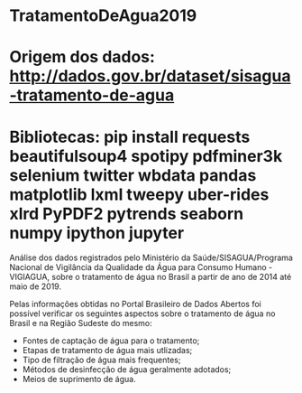 # TratamentoDeAgua2019

# Origem dos dados: http://dados.gov.br/dataset/sisagua-tratamento-de-agua

# Bibliotecas: pip install requests beautifulsoup4 spotipy pdfminer3k selenium twitter wbdata pandas matplotlib lxml tweepy uber-rides xlrd PyPDF2 pytrends seaborn numpy ipython jupyter

Análise dos dados registrados pelo Ministério da Saúde/SISAGUA/Programa Nacional de Vigilância da Qualidade da Água para Consumo Humano - VIGIAGUA, sobre o tratamento de água no Brasil a partir de ano de 2014 até maio de 2019.

Pelas informações obtidas no Portal Brasileiro de Dados Abertos foi possível verificar os seguintes aspectos sobre o tratamento de água no Brasil e na Região Sudeste do mesmo:
  - Fontes de captação de água para o tratamento; 
  - Etapas de tratamento de água mais utlizadas;
  - Tipo de filtração de água mais frequentes;
  - Métodos de desinfecção de água geralmente adotados;
  - Meios de suprimento de água.



